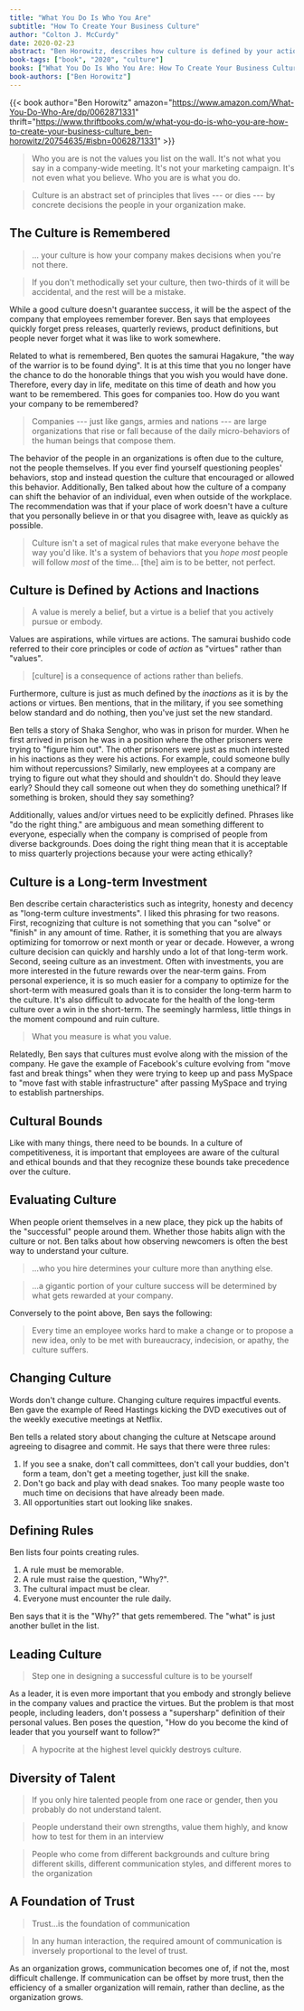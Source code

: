 ```yaml
---
title: "What You Do Is Who You Are"
subtitle: "How To Create Your Business Culture"
author: "Colton J. McCurdy"
date: 2020-02-23
abstract: "Ben Horowitz, describes how culture is defined by your actions as a leader. He presents stories of samurai, prison gangs and slave revolt to describe the importance of and how to build a strong culture."
book-tags: ["book", "2020", "culture"]
books: ["What You Do Is Who You Are: How To Create Your Business Culture"]
book-authors: ["Ben Horowitz"]
---
```


{{< book author="Ben Horowitz" amazon="https://www.amazon.com/What-You-Do-Who-Are/dp/0062871331" thrift="https://www.thriftbooks.com/w/what-you-do-is-who-you-are-how-to-create-your-business-culture_ben-horowitz/20754635/#isbn=0062871331" >}}

> Who you are is not the values you list on the wall. It's not what you say in a
company-wide meeting. It's not your marketing campaign. It's not even what you believe.
Who you are is what you do.

> Culture is an abstract set of principles that lives --- or dies --- by concrete
decisions the people in your organization make.

## The Culture is Remembered

> ... your culture is how your company makes decisions when you're not there.

> If you don't methodically set your culture, then two-thirds of it will be accidental,
and the rest will be a mistake.

While a good culture doesn't guarantee success, it will be the aspect of the company
that employees remember forever. Ben says that employees quickly forget press
releases, quarterly reviews, product definitions, but people never forget what it
was like to work somewhere.

Related to what is remembered, Ben quotes the samurai Hagakure,
"the way of the warrior is to be found dying". It is at this time that you no
longer have the chance to do the honorable things that you wish you would have done.
Therefore, every day in life, meditate on this time of death and how you want to be remembered.
This goes for companies too. How do you want your company to be remembered?

> Companies --- just like gangs, armies and nations --- are large organizations
that rise or fall because of the daily micro-behaviors of the human beings that
compose them.

The behavior of the people in an organizations is often due to the culture, not
the people themselves. If you ever find yourself questioning peoples' behaviors,
stop and instead question the culture that encouraged or allowed this behavior.
Additionally, Ben talked about how the culture of a company
can shift the behavior of an individual, even when outside of the workplace. The recommendation
was that if your place of work doesn't have a culture that you personally believe in or
that you disagree with, leave as quickly as possible.

> Culture isn't a set of magical rules that make everyone behave the way you'd like.
It's a system of behaviors that you _hope_ _most_ people will follow _most_ of the time...
[the] aim is to be better, not perfect.

## Culture is Defined by Actions and Inactions

> A value is merely a belief, but a virtue is a belief that you actively pursue or embody.

Values are aspirations, while virtues are actions. The samurai bushido code
referred to their core principles or code of _action_ as "virtues" rather than "values".

> [culture] is a consequence of actions rather than beliefs.

Furthermore, culture is just as much defined by the _inactions_ as it is by the actions
or virtues. Ben mentions, that in the military, if you see something below standard
and do nothing, then you've just set the new standard.

Ben tells a story of Shaka Senghor, who was in prison for murder. When he first arrived in prison he was
in a position where the other prisoners were trying to "figure him out". The other
prisoners were just as much interested in his inactions as they were his actions.
For example, could someone bully him without repercussions? Similarly, new
employees at a company are trying to figure out what they should and shouldn't do.
Should they leave early? Should they call someone out when they do something
unethical? If something is broken, should they say something?

Additionally, values and/or virtues need to be explicitly defined. Phrases like "do the right thing."
are ambiguous and mean something different to everyone, especially when the company
is comprised of people from diverse backgrounds. Does doing the right thing mean
that it is acceptable to miss quarterly projections because your were acting ethically?

## Culture is a Long-term Investment

Ben describe certain characteristics such as integrity, honesty and decency as "long-term
culture investments". I liked this phrasing for two reasons. First, recognizing
that culture is not something that you can "solve" or "finish" in any amount of time. Rather,
it is something that you are always optimizing for tomorrow or next month or year or decade.
However, a wrong culture decision can quickly and harshly undo a lot of that long-term
work. Second, seeing culture as an investment. Often with investments, you are
more interested in the future rewards over the near-term gains. From personal
experience, it is so much easier for a company to optimize for the short-term with
measured goals than it is to consider the long-term harm to the culture. It's also
difficult to advocate for the health of the long-term culture over a win in the
short-term. The seemingly harmless, little things in the moment compound and
ruin culture.

> What you measure is what you value.

Relatedly, Ben says that cultures must evolve along with the mission of the company.
He gave the example of Facebook's culture evolving from "move fast and break things"
when they were trying to keep up and pass MySpace to "move fast with stable infrastructure"
after passing MySpace and trying to establish partnerships.

## Cultural Bounds

Like with many things, there need to be bounds. In a culture of competitiveness,
it is important that employees are aware of the cultural and ethical bounds and
that they recognize these bounds take precedence over the culture.

## Evaluating Culture

When people orient themselves in a new place, they pick up the habits of the "successful"
people around them. Whether those habits align with the culture or not. Ben talks
about how observing newcomers is often the best way to understand your culture.

> ...who you hire determines your culture more than anything else.

> ...a gigantic portion of your culture success will be determined by what gets
rewarded at your company.

Conversely to the point above, Ben says the following:

> Every time an employee works hard to make a change or to propose a new idea,
only to be met with bureaucracy, indecision, or apathy, the culture suffers.

## Changing Culture

Words don't change culture. Changing culture requires impactful events. Ben gave the
example of Reed Hastings kicking the DVD executives out of the weekly executive
meetings at Netflix.

Ben tells a related story about changing the culture at Netscape around agreeing to disagree
and commit. He says that there were three rules:

1. If you see a snake, don't call committees, don't call your buddies, don't form
a team, don't get a meeting together, just kill the snake.
2. Don't go back and play with dead snakes. Too many people waste too much time on
decisions that have already been made.
3. All opportunities start out looking like snakes.

## Defining Rules

Ben lists four points creating rules.

1. A rule must be memorable.
2. A rule must raise the question, "Why?".
3. The cultural impact must be clear.
4. Everyone must encounter the rule daily.

Ben says that it is the "Why?" that gets remembered. The "what" is just another
bullet in the list.

## Leading Culture

> Step one in designing a successful culture is to be yourself

As a leader, it is even more important that you embody and strongly believe in
the company values and practice the virtues. But the problem is that most people,
including leaders, don't possess a "supersharp" definition of their personal values.
Ben poses the question, "How do you become the kind of leader that you yourself want
to follow?"

> A hypocrite at the highest level quickly destroys culture.

## Diversity of Talent

> If you only hire talented people from one race or gender, then you probably do
not understand talent.

> People understand their own strengths, value them highly, and know how to test
for them in an interview

> People who come from different backgrounds and culture bring different skills,
different communication styles, and different mores to the organization

## A Foundation of Trust

> Trust...is the foundation of communication

> In any human interaction, the required amount of communication is inversely proportional
to the level of trust.

As an organization grows, communication becomes one of, if not the, most difficult
challenge. If communication can be offset by more trust, then the efficiency of
a smaller organization will remain, rather than decline, as the organization grows.
